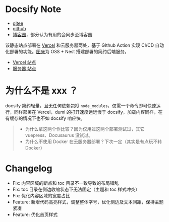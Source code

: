 # Docsify Note

- [gitee](https://gitee.com/jsonqi)
- [github](https://github.com/json-q)
- [博客园](https://www.cnblogs.com/jsonq)，部分认为有用的会同步至博客园

该静态站点部署在 [Vercel](https://vercel.com/) 和云服务器两处，基于 GIthub Action 实现 CI/CD 自动化部署的功能。[图床](https://draw-bed.jsonq.top/client/)为 OSS + Nest 搭建部署的简约后端服务。

- [Vercel 站点](https://jsonq-top.vercel.app)
- [服务器 站点](https://jsonq.top)

# 为什么不是 xxx ？

docsify 简约轻量，且无任何依赖包袱 `node_modules`，仅需一个命令即可快速运行，同样部署在 Vercel，dumi 的打开速度远远慢于 docsify，加载内容同样，在有缓存的情况下也不如 docsify 响应快。

> - 为什么拿这两个作比较？因为仅用过这两个部署测试过，其它 vuepress、Docusaurus 没试过。
> - 为什么不使用 Docker 在云服务器部署？下次一定（其实是有点玩不转 Docker）

# Changelog

- Fix: 内容区域的断点和 toc 目录不一致导致的布局错乱
- Fix: toc 目录在侧边收缩状态下无法固定（主题和 toc 样式冲突）
- Fix: 优化内容区域的宽度占比
- Feature: 新增代码高亮样式，调整整体字号，优化侧边及文本间距，保持主题紧凑
- Feature: 优化首页样式
